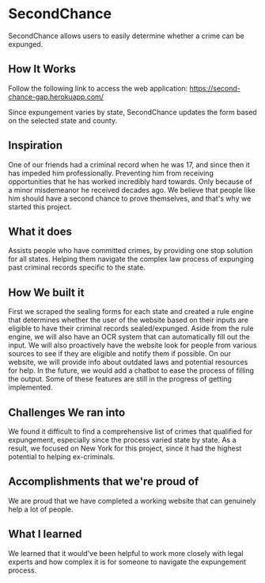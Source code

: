 # SecondChance

SecondChance allows users to easily determine whether a crime can be expunged.

## How It Works

Follow the following link to access the web application: https://second-chance-gap.herokuapp.com/

Since expungement varies by state, SecondChance updates the form based on the selected state and county.

## Inspiration
One of our friends had a criminal record when he was 17, and since then it has impeded him professionally. Preventing him from receiving opportunities that he has worked incredibly hard towards. Only because of a minor misdemeanor he received decades ago. We believe that people like him should have a second chance to prove themselves, and that's why we started this project.

## What it does
Assists people who have committed crimes, by providing one stop solution for all states. Helping them navigate the complex law process of expunging past criminal records specific to the state.

## How We built it
First we scraped the sealing forms for each state and created a rule engine that determines whether the user of the website based on their inputs are eligible to have their criminal records sealed/expunged. Aside from the rule engine, we will also have an OCR system that can automatically fill out the input. We will also proactively have the website look for people from various sources to see if they are eligible and notify them if possible. On our website, we will provide info about outdated laws and potential resources for help. In the future, we would add a chatbot to ease the process of filling the output. Some of these features are still in the progress of getting implemented.

## Challenges We ran into
We found it difficult to find a comprehensive list of crimes that qualified for expungement, especially since the process varied state by state. As a result, we focused on New York for this project, since it had the highest potential to helping ex-criminals.

## Accomplishments that we're proud of
We are proud that we have completed a working website that can genuinely help a lot of people.

## What I learned
We learned that it would've been helpful to work more closely with legal experts and how complex it is for someone to navigate the expungement process.


